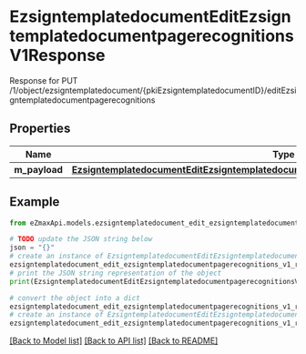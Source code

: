 # EzsigntemplatedocumentEditEzsigntemplatedocumentpagerecognitionsV1Response

Response for PUT /1/object/ezsigntemplatedocument/{pkiEzsigntemplatedocumentID}/editEzsigntemplatedocumentpagerecognitions

## Properties

Name | Type | Description | Notes
------------ | ------------- | ------------- | -------------
**m_payload** | [**EzsigntemplatedocumentEditEzsigntemplatedocumentpagerecognitionsV1ResponseMPayload**](EzsigntemplatedocumentEditEzsigntemplatedocumentpagerecognitionsV1ResponseMPayload.md) |  | 

## Example

```python
from eZmaxApi.models.ezsigntemplatedocument_edit_ezsigntemplatedocumentpagerecognitions_v1_response import EzsigntemplatedocumentEditEzsigntemplatedocumentpagerecognitionsV1Response

# TODO update the JSON string below
json = "{}"
# create an instance of EzsigntemplatedocumentEditEzsigntemplatedocumentpagerecognitionsV1Response from a JSON string
ezsigntemplatedocument_edit_ezsigntemplatedocumentpagerecognitions_v1_response_instance = EzsigntemplatedocumentEditEzsigntemplatedocumentpagerecognitionsV1Response.from_json(json)
# print the JSON string representation of the object
print(EzsigntemplatedocumentEditEzsigntemplatedocumentpagerecognitionsV1Response.to_json())

# convert the object into a dict
ezsigntemplatedocument_edit_ezsigntemplatedocumentpagerecognitions_v1_response_dict = ezsigntemplatedocument_edit_ezsigntemplatedocumentpagerecognitions_v1_response_instance.to_dict()
# create an instance of EzsigntemplatedocumentEditEzsigntemplatedocumentpagerecognitionsV1Response from a dict
ezsigntemplatedocument_edit_ezsigntemplatedocumentpagerecognitions_v1_response_from_dict = EzsigntemplatedocumentEditEzsigntemplatedocumentpagerecognitionsV1Response.from_dict(ezsigntemplatedocument_edit_ezsigntemplatedocumentpagerecognitions_v1_response_dict)
```
[[Back to Model list]](../README.md#documentation-for-models) [[Back to API list]](../README.md#documentation-for-api-endpoints) [[Back to README]](../README.md)


